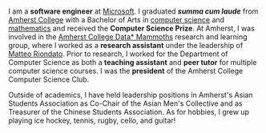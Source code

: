<br>

I am a **software engineer** at [Microsoft](https://www.microsoft.com/). I
graduated **_summa cum laude_** from [Amherst College](https://www.amherst.edu/)
with a Bachelor of Arts in [computer
science](https://www.amherst.edu/academiclife/departments/computer_science) and
[mathematics](https://www.amherst.edu/academiclife/departments/mathematics-statistics)
and received the **Computer Science Prize**. At Amherst, I was involved in the
[Amherst College Data* Mammoths](https://acdmammoths.github.io/) research and
learning group, where I worked as a **research assistant** under the leadership
of [Matteo Riondato](https://matteo.rionda.to/). Prior to research, I worked for
the Department of Computer Science as both a **teaching assistant** and **peer
tutor** for multiple computer science courses. I was the **president** of the
Amherst College Computer Science Club.

Outside of academics, I have held leadership positions in Amherst's Asian
Students Association as Co-Chair of the Asian Men's Collective and as Treasurer
of the Chinese Students Association. As for hobbies, I grew up playing ice
hockey, tennis, rugby, cello, and guitar!
